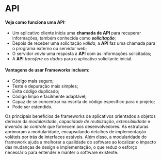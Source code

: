 # API

#### Veja como funciona uma API:
- Um aplicativo cliente inicia uma **chamada de API** para recuperar informações, também conhecida como ***solicitação***;
- Depois de receber uma solicitação *válida*, a **API** faz uma chamada para o programa externo ou servidor web;
- O servidor *envia* uma resposta à **API** com as informações solicitadas;
- A **API** *transfere os dados* para o aplicativo solicitante inicial.

#### Vantagens de usar Frameworks incluem:
- Código mais seguro;
- Teste e depuração mais simples;
- Evita código duplicado;
- Código limpo e facilmente adaptável;
- Capaz de se concentrar na escrita de código específico para o projeto;
- Pode ser estendido.

Os principais benefícios de frameworks de aplicativos orientados a objetos derivam da *modularidade*, *capacidade de reutilização*, *extensibilidade* e *inversão de controle* que fornecem aos desenvolvedores. As estruturas aprimoram a modularidade, encapsulando detalhes de implementação voláteis por trás de interfaces estáveis. Além disso, a modularidade do framework ajuda a melhorar a qualidade do software ao localizar o impacto das mudanças de design e implementação, o que reduz o esforço necessário para entender e manter o software existente.

